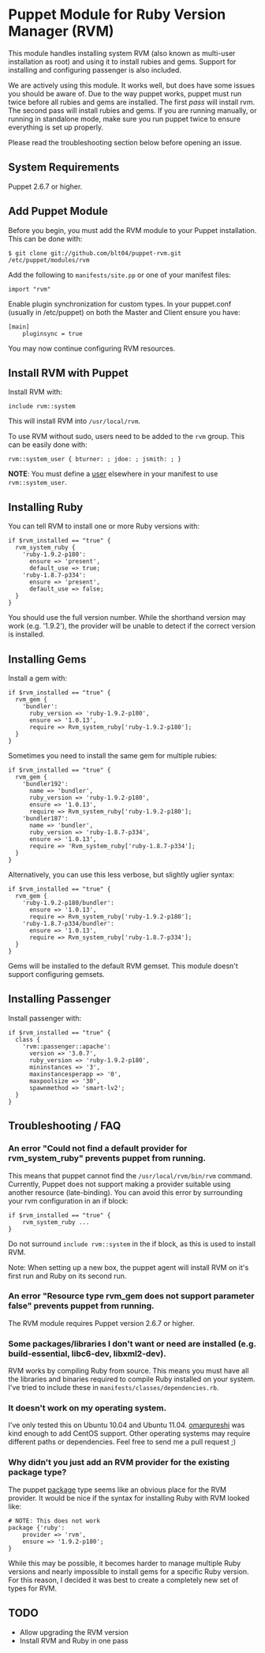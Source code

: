 Puppet Module for Ruby Version Manager (RVM)
==============================================

This module handles installing system RVM (also known as multi-user installation
as root) and using it to install rubies and gems.  Support for installing and
configuring passenger is also included.

We are actively using this module.  It works well, but does have some issues you
should be aware of.  Due to the way puppet works, puppet must run twice before all
rubies and gems are installed.  The first *pass* will install rvm.  The second pass
will install rubies and gems.  If you are running manually, or running in
standalone mode, make sure you run puppet twice to ensure everything is set up
properly.

Please read the troubleshooting section below before opening an issue.


## System Requirements

Puppet 2.6.7 or higher.


## Add Puppet Module

Before you begin, you must add the RVM module to your Puppet installation.  This can be done with:

    $ git clone git://github.com/blt04/puppet-rvm.git /etc/puppet/modules/rvm

Add the following to `manifests/site.pp` or one of your manifest files:

    import "rvm"

Enable plugin synchronization for custom types.  In your puppet.conf (usually in /etc/puppet)
on both the Master and Client ensure you have:

    [main]
        pluginsync = true

You may now continue configuring RVM resources.


## Install RVM with Puppet

Install RVM with:

    include rvm::system

This will install RVM into `/usr/local/rvm`.

To use RVM without sudo, users need to be added to the `rvm` group.  This can be easily done with:

    rvm::system_user { bturner: ; jdoe: ; jsmith: ; }

**NOTE**: You must define a [user](http://docs.puppetlabs.com/references/stable/type.html#user-3) elsewhere in your manifest to use `rvm::system_user`.


## Installing Ruby

You can tell RVM to install one or more Ruby versions with:

    if $rvm_installed == "true" {
      rvm_system_ruby {
        'ruby-1.9.2-p180':
          ensure => 'present',
          default_use => true;
        'ruby-1.8.7-p334':
          ensure => 'present',
          default_use => false;
      }
    }

You should use the full version number.  While the shorthand version may work (e.g. '1.9.2'), the provider will be unable to detect if the correct version is installed.


## Installing Gems

Install a gem with:

    if $rvm_installed == "true" {
      rvm_gem {
        'bundler':
          ruby_version => 'ruby-1.9.2-p180',
          ensure => '1.0.13',
          require => Rvm_system_ruby['ruby-1.9.2-p180'];
      }
    }

Sometimes you need to install the same gem for multiple rubies:

    if $rvm_installed == "true" {
      rvm_gem {
        'bundler192':
          name => 'bundler',
          ruby_version => 'ruby-1.9.2-p180',
          ensure => '1.0.13',
          require => Rvm_system_ruby['ruby-1.9.2-p180'];
        'bundler187':
          name => 'bundler',
          ruby_version => 'ruby-1.8.7-p334',
          ensure => '1.0.13',
          require => 'Rvm_system_ruby['ruby-1.8.7-p334'];
      }
    }

Alternatively, you can use this less verbose, but slightly uglier syntax:

    if $rvm_installed == "true" {
      rvm_gem {
        'ruby-1.9.2-p180/bundler':
          ensure => '1.0.13',
          require => Rvm_system_ruby['ruby-1.9.2-p180'];
        'ruby-1.8.7-p334/bundler':
          ensure => '1.0.13',
          require => Rvm_system_ruby['ruby-1.8.7-p334'];
      }
    }

Gems will be installed to the default RVM gemset.  This module doesn't support configuring gemsets.


## Installing Passenger

Install passenger with:

    if $rvm_installed == "true" {
      class {
        'rvm::passenger::apache':
          version => '3.0.7',
          ruby_version => 'ruby-1.9.2-p180',
          mininstances => '3',
          maxinstancesperapp => '0',
          maxpoolsize => '30',
          spawnmethod => 'smart-lv2';
      }
    }


## Troubleshooting / FAQ

### An error "Could not find a default provider for rvm\_system\_ruby" prevents puppet from running.

This means that puppet cannot find the `/usr/local/rvm/bin/rvm` command.  Currently, Puppet does not support making a provider suitable using another resource (late-binding).  You can avoid this error by surrounding your rvm configuration in an if block:

    if $rvm_installed == "true" {
        rvm_system_ruby ...
    }

Do not surround `include rvm::system` in the if block, as this is used to install RVM.

Note:  When setting up a new box, the puppet agent will install RVM on it's first run and Ruby on its second run.


### An error "Resource type rvm_gem does not support parameter false" prevents puppet from running.

The RVM module requires Puppet version 2.6.7 or higher.


### Some packages/libraries I don't want or need are installed (e.g. build-essential, libc6-dev, libxml2-dev).

RVM works by compiling Ruby from source.  This means you must have all the libraries and binaries required to compile Ruby installed on your system.  I've tried to include these in `manifests/classes/dependencies.rb`.


### It doesn't work on my operating system.

I've only tested this on Ubuntu 10.04 and Ubuntu 11.04.  [omarqureshi](https://github.com/omarqureshi) was kind enough to add CentOS support.  Other operating systems may require different paths or dependencies.  Feel free to send me a pull request ;)


### Why didn't you just add an RVM provider for the existing package type?

The puppet [package](http://docs.puppetlabs.com/references/latest/type.html#package)
type seems like an obvious place for the RVM provider.  It would be nice if the syntax
for installing Ruby with RVM looked like:

    # NOTE: This does not work
    package {'ruby':
        provider => 'rvm',
        ensure => '1.9.2-p180';
    }

While this may be possible, it becomes harder to manage multiple Ruby versions and
nearly impossible to install gems for a specific Ruby version.  For this reason,
I decided it was best to create a completely new set of types for RVM.


## TODO

* Allow upgrading the RVM version
* Install RVM and Ruby in one pass
